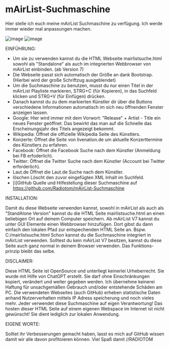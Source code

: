 # mAirList-Suchmaschine
Hier stelle ich euch meine mAirList Suchmaschine zu verfügung. Ich werde immer wieder mal anpassungen machen. 

![image](https://user-images.githubusercontent.com/118381734/231513030-8f9c7c0b-2f51-4c83-a860-f4f4d9086769.png)
![image](https://user-images.githubusercontent.com/118381734/231514839-6c3d629e-4137-43c6-be91-e636913e8779.png)


EINFÜHRUNG:
- Um sie zu verwenden kannst du die HTML Webseite mairlistsuche.html sowohl als "Standalone" als auch im integrierten Webbrowser
  von mAirList einbinden. (ab Version 7)
- Die Webseite passt sich automatisch der Größe an dank Bootstrap. (Hierbei wird der große Schriftzug ausgeblendet)
- Um die Suchmaschine zu benutzen, musst du nur einen Titel in der mAirList Playliste markieren, STRG+C (für Kopieren),
  in das Suchfeld klicken und STRG+V (für Einfügen) drücken.
- Danach kannst du zu dem markierten Künstler dir über die Buttons verschiedene Informationen automatisch im sich neu öffnenden Fenster
  anzeigen lassen.
- Google: 		Hier wird immer mit dem Vorwort: "Release" + Artist - Title ein neues Fenster geöffnet. 
			Das bewirkt das man auf die Schnelle das Erscheinungsjahr des Titels angezeigt bekommt.
- Wikipedia: 	Öffnet die offizielle Wikipedia Seite des Künstlers.
- Konzerte:		Öffnet die Seite von livenation.de um aktuelle Konzerttermine des Künstlers zu erfahren.
- Facebook:		Öffnet die Facebook Suche nach dem Künstler (Anmeldung bei FB erfoderlich).
- Twitter:		Öffnet die Twitter Suche nach dem Künstler (Account bei Twitter erforderlich).
- Laut.de		Öffnet die Laut.de Suche nach dem Künstler.
- löschen		Löscht den zuvor eingefügten XML Inhalt im Suchfeld.
- [i]GitHub		Quelle und Hilfestellung dieser Suchmaschine auf https://github.com/Radiotom/mAirList-Suchmaschine
			
INSTALLATION:

Damit du diese Webseite verwenden kannst, sowohl in mAirList als auch als "StandAlone Version" kannst du die HTML Seite
mairlistsuche.html an einen beliebigen Ort auf deinem Computer speichern. Ab mAirList V7 kannst du unter GUI Elemente einen Webbrowser
hinzufügen. Dort gibst du dann einfach den lokalen Pfad zur entspechenden HTML Seite an. Bspw. C:/mairlistsuche.html
Schon kannst du die Suchmaschine integriert in mAirList verwenden.
Solltest du kein mAirList V7 besitzen, kannst du diese Seite auch ganz normal in deinem Browser verwenden. Das Funktions-
prinzip bleibt das selbe.
		
DISCLAIMER:

Diese HTML Seite ist OpenSource und unterliegt keinerlei Urheberrecht. Sie wurde mit Hilfe von ChatGPT erstellt.
Sie darf ohne Einschränkungen kopiert, verändert und weiter gegeben werden. Ich übernehme keinerei Haftung für unsachgemäßen
Gebrauch und/oder entstehende Schäden am PC. Die verwendeten Webseites (auch GitHub) erheben statistische Daten anhand
Nutzerverhalten mittels IP Adress speicherung und noch vieles mehr. Jeder verwendet diese Suchmaschine auf eigen Verantwortung!
Das hosten dieser HTML Seite auf einem eigenen Webspace im Internet ist nicht gewünscht! Sie dient lediglich zur lokalen Anwendung.

EIGENE WORTE:

Solltet ihr Verbesserungen gemacht haben, lasst es mich auf GitHub wissen damit wir alle davon profitoieren können. 
Viel Spaß damit	//RADIOTOM	
